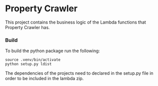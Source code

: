 # Property Crawler
This project contains the business logic of the Lambda functions that Property Crawler has.


### Build

To build the python package run the following:

```
source .venv/bin/activate
python setup.py ldist
```

The dependencies of the projects need to declared in the setup.py file in order to be included in the lambda zip.

